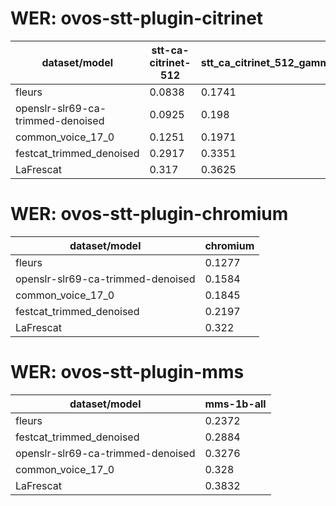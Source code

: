 
# WER: ovos-stt-plugin-citrinet
|dataset/model|stt-ca-citrinet-512|stt_ca_citrinet_512_gamma_0_25|
|-|-|-|
| fleurs | 0.0838 | 0.1741 |
| openslr-slr69-ca-trimmed-denoised | 0.0925 | 0.198 |
| common_voice_17_0 | 0.1251 | 0.1971 |
| festcat_trimmed_denoised | 0.2917 | 0.3351 |
| LaFrescat | 0.317 | 0.3625 |


# WER: ovos-stt-plugin-chromium
|dataset/model|chromium|
|-|-|
| fleurs | 0.1277 |
| openslr-slr69-ca-trimmed-denoised | 0.1584 |
| common_voice_17_0 | 0.1845 |
| festcat_trimmed_denoised | 0.2197 |
| LaFrescat | 0.322 |


# WER: ovos-stt-plugin-mms
|dataset/model|mms-1b-all|
|-|-|
| fleurs | 0.2372 |
| festcat_trimmed_denoised | 0.2884 |
| openslr-slr69-ca-trimmed-denoised | 0.3276 |
| common_voice_17_0 | 0.328 |
| LaFrescat | 0.3832 |
